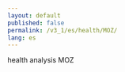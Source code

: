 ```yaml
---
layout: default
published: false
permalink: /v3_1/es/health/MOZ/
lang: es
---
```


health analysis MOZ
